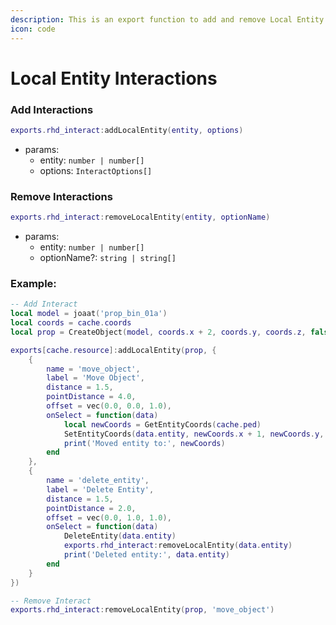 ```yaml
---
description: This is an export function to add and remove Local Entity Interactions.
icon: code
---
```


# Local Entity Interactions

### Add Interactions

```lua
exports.rhd_interact:addLocalEntity(entity, options)
```

* params:
  * entity: `number | number[]`&#x20;
  * options: `InteractOptions[]`&#x20;

### Remove Interactions

```lua
exports.rhd_interact:removeLocalEntity(entity, optionName)
```

* params:
  * entity: `number | number[]`&#x20;
  * optionName?: `string | string[]`&#x20;

### Example:

```lua
-- Add Interact
local model = joaat('prop_bin_01a')
local coords = cache.coords
local prop = CreateObject(model, coords.x + 2, coords.y, coords.z, false, false, false)

exports[cache.resource]:addLocalEntity(prop, {
    {
        name = 'move_object',
        label = 'Move Object',
        distance = 1.5,
        pointDistance = 4.0,
        offset = vec(0.0, 0.0, 1.0),
        onSelect = function(data)
            local newCoords = GetEntityCoords(cache.ped)
            SetEntityCoords(data.entity, newCoords.x + 1, newCoords.y, newCoords.z, false, false, false, false)
            print('Moved entity to:', newCoords)
        end
    },
    {
        name = 'delete_entity',
        label = 'Delete Entity',
        distance = 1.5,
        pointDistance = 2.0,
        offset = vec(0.0, 1.0, 1.0),
        onSelect = function(data)
            DeleteEntity(data.entity)
            exports.rhd_interact:removeLocalEntity(data.entity)
            print('Deleted entity:', data.entity)
        end
    }
})

-- Remove Interact
exports.rhd_interact:removeLocalEntity(prop, 'move_object')
```

